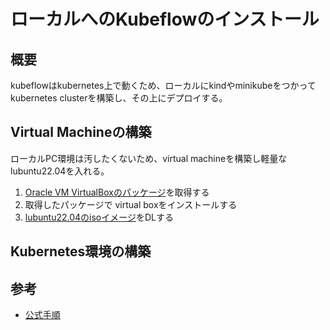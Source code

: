 # ローカルへのKubeflowのインストール

## 概要

kubeflowはkubernetes上で動くため、ローカルにkindやminikubeをつかってkubernetes clusterを構築し、その上にデプロイする。

## Virtual Machineの構築

ローカルPC環境は汚したくないため、virtual machineを構築し軽量なlubuntu22.04を入れる。

1. [Oracle VM VirtualBoxのパッケージ](https://www.oracle.com/jp/virtualization/technologies/vm/downloads/virtualbox-downloads.html)を取得する
2. 取得したパッケージで virtual boxをインストールする
3. [lubuntu22.04のisoイメージ](https://lubuntu.me/downloads/)をDLする

## Kubernetes環境の構築

## 参考

- [公式手順](https://www.kubeflow.org/docs/components/pipelines/v1/installation/localcluster-deployment/)
